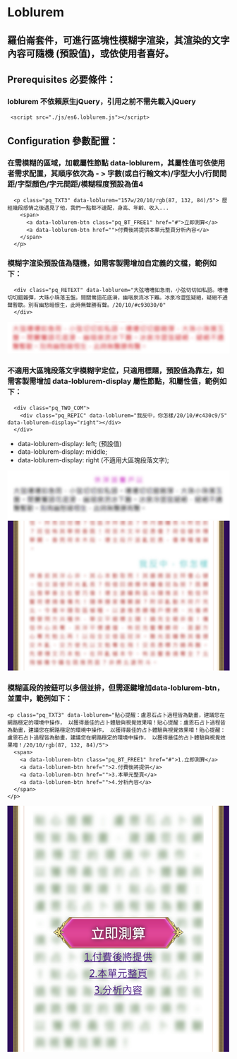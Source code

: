 # Loblurem
## 羅伯崙套件，可進行區塊性模糊字渲染，其渲染的文字內容可隨機 (預設值)，或依使用者喜好。

## Prerequisites 必要條件：
### loblurem 不依賴原生jQuery，引用之前不需先載入jQuery
 ```
  <script src="./js/es6.loblurem.js"></script>
 ```

## Configuration 參數配置：
### 在需模糊的區域，加載屬性節點 data-loblurem，其屬性值可依使用者需求配置，其順序依次為 - > 字數(或自行輸文本)/字型大小/行間間距/字型顏色/字元間距/模糊程度預設為值4
```
  <p class="pq_TXT3" data-loblurem="157w/20/10/rgb(87, 132, 84)/5"> 歷經幾段感情之後遇見了他，我們一點都不速配，身高、年齡、收入...
    <span>
      <a data-loblurem-btn class="pq_BT_FREE1" href="#">立即測算</a>
      <a data-loblurem-btn href="">付費後將提供本單元整頁分析內容</a>
    </span>
  </p>
```
### 模糊字渲染預設值為隨機，如需客製需增加自定義的文檔，範例如下：
```
  <div class="pq_RETEXT" data-loblurem="大弦嘈嘈如急雨，小弦切切如私語。嘈嘈切切錯雜彈，大珠小珠落玉盤。間關鶯語花底滑，幽咽泉流冰下難。冰泉冷澀弦疑絕，疑絕不通聲暫歇。別有幽愁暗恨生，此時無聲勝有聲。/20/10/#c93030/0"
  </div>
```
![範例圖檔](/images/loblurem/examples1.png?raw=true "Title")

### 不適用大區塊段落文字模糊字定位，只適用標題，預設值為靠左，如需客製需增加 data-loblurem-display 屬性節點，和屬性值，範例如下：
```
  <div class="pq_TWO_COM">
    <div class="pq_REPIC" data-loblurem="我反中，你怎樣/20/10/#c430c9/5" data-loblurem-display="right"></div>
  </div>
```
* data-loblurem-display: left; (預設值)
* data-loblurem-display: middle;
* data-loblurem-display: right (不適用大區塊段落文字);
  
![範例圖檔](/images/loblurem/examples2.png?raw=true "Title")
![範例圖檔](/images/loblurem/examples3.png?raw=true "Title")

### 模糊區段的按鈕可以多個並排，但需逐鍵增加data-loblurem-btn，並置中，範例如下：
```
<p class="pq_TXT3" data-loblurem="貼心提醒：盧恩石占卜過程皆為動畫，建議您在網路穩定的環境中操作， 以獲得最佳的占卜體驗與視覺效果唷！貼心提醒：盧恩石占卜過程皆為動畫，建議您在網路穩定的環境中操作， 以獲得最佳的占卜體驗與視覺效果唷！貼心提醒：盧恩石占卜過程皆為動畫，建議您在網路穩定的環境中操作， 以獲得最佳的占卜體驗與視覺效果唷！/20/10/rgb(87, 132, 84)/5">
  <span>
    <a data-loblurem-btn class="pq_BT_FREE1" href="#">1.立即測算</a>
    <a data-loblurem-btn href="">2.付費後將提供</a>
    <a data-loblurem-btn href="">3.本單元整頁</a>
    <a data-loblurem-btn href="">4.分析內容</a>
  </span>
</p>
```
![範例圖檔](/images/loblurem/examples4.png?raw=true "Title")
